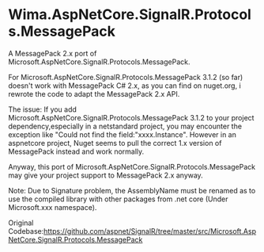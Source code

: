 # Wima.AspNetCore.SignalR.Protocols.MessagePack
A MessagePack 2.x port of Microsoft.AspNetCore.SignalR.Protocols.MessagePack. 


For Microsoft.AspNetCore.SignalR.Protocols.MessagePack 3.1.2 (so far) doesn't work with MessagePack C# 2.x, as you can find on nuget.org, i rewrote the code to adapt the MessagePack 2.x API.

The issue: If you add Microsoft.AspNetCore.SignalR.Protocols.MessagePack 3.1.2 to your project dependency,especially in a netstandard project, you may encounter the exception like "Could not find the field:"xxxx.Instance". However in an aspnetcore project, Nuget seems to pull the correct 1.x version of MessagePack instead and work normally.

Anyway, this port of Microsoft.AspNetCore.SignalR.Protocols.MessagePack may give your project support to MessagePack 2.x anyway.

Note: Due to Signature problem, the AssemblyName must be renamed as to use the compiled library with other packages from .net core (Under Microsoft.xxx namespace).


Original Codebase:https://github.com/aspnet/SignalR/tree/master/src/Microsoft.AspNetCore.SignalR.Protocols.MessagePack
